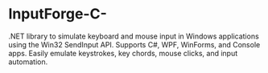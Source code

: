 # InputForge-C-
 .NET library to simulate keyboard and mouse input in Windows applications using the Win32 SendInput API. Supports C#, WPF, WinForms, and Console apps. Easily emulate keystrokes, key chords, mouse clicks, and input automation.
